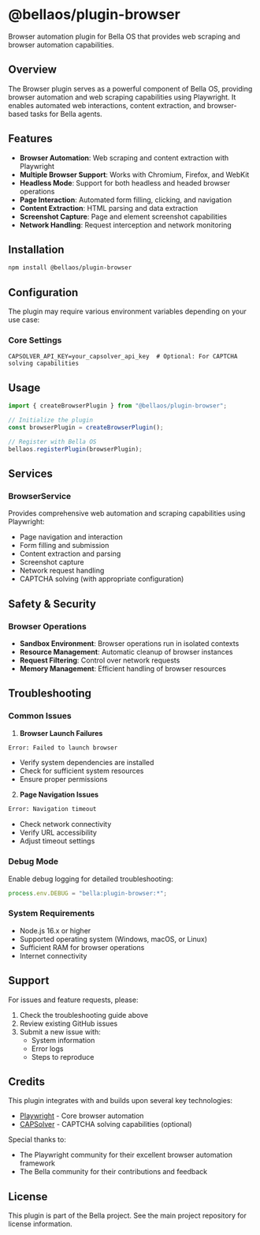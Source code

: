 # @bellaos/plugin-browser

Browser automation plugin for Bella OS that provides web scraping and browser automation capabilities.

## Overview

The Browser plugin serves as a powerful component of Bella OS, providing browser automation and web scraping capabilities using Playwright. It enables automated web interactions, content extraction, and browser-based tasks for Bella agents.

## Features

- **Browser Automation**: Web scraping and content extraction with Playwright
- **Multiple Browser Support**: Works with Chromium, Firefox, and WebKit
- **Headless Mode**: Support for both headless and headed browser operations
- **Page Interaction**: Automated form filling, clicking, and navigation
- **Content Extraction**: HTML parsing and data extraction
- **Screenshot Capture**: Page and element screenshot capabilities
- **Network Handling**: Request interception and network monitoring

## Installation

```bash
npm install @bellaos/plugin-browser
```

## Configuration

The plugin may require various environment variables depending on your use case:

### Core Settings

```env
CAPSOLVER_API_KEY=your_capsolver_api_key  # Optional: For CAPTCHA solving capabilities
```

## Usage

```typescript
import { createBrowserPlugin } from "@bellaos/plugin-browser";

// Initialize the plugin
const browserPlugin = createBrowserPlugin();

// Register with Bella OS
bellaos.registerPlugin(browserPlugin);
```

## Services

### BrowserService

Provides comprehensive web automation and scraping capabilities using Playwright:

- Page navigation and interaction
- Form filling and submission
- Content extraction and parsing
- Screenshot capture
- Network request handling
- CAPTCHA solving (with appropriate configuration)

## Safety & Security

### Browser Operations

- **Sandbox Environment**: Browser operations run in isolated contexts
- **Resource Management**: Automatic cleanup of browser instances
- **Request Filtering**: Control over network requests
- **Memory Management**: Efficient handling of browser resources

## Troubleshooting

### Common Issues

1. **Browser Launch Failures**

```bash
Error: Failed to launch browser
```

- Verify system dependencies are installed
- Check for sufficient system resources
- Ensure proper permissions

2. **Page Navigation Issues**

```bash
Error: Navigation timeout
```

- Check network connectivity
- Verify URL accessibility
- Adjust timeout settings

### Debug Mode

Enable debug logging for detailed troubleshooting:

```typescript
process.env.DEBUG = "bella:plugin-browser:*";
```

### System Requirements

- Node.js 16.x or higher
- Supported operating system (Windows, macOS, or Linux)
- Sufficient RAM for browser operations
- Internet connectivity

## Support

For issues and feature requests, please:

1. Check the troubleshooting guide above
2. Review existing GitHub issues
3. Submit a new issue with:
    - System information
    - Error logs
    - Steps to reproduce

## Credits

This plugin integrates with and builds upon several key technologies:

- [Playwright](https://playwright.dev/) - Core browser automation
- [CAPSolver](https://capsolver.com/) - CAPTCHA solving capabilities (optional)

Special thanks to:

- The Playwright community for their excellent browser automation framework
- The Bella community for their contributions and feedback

## License

This plugin is part of the Bella project. See the main project repository for license information.
